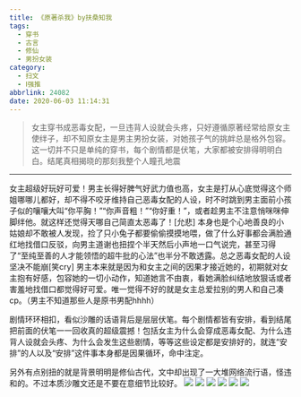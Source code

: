```yaml
---
title: 《原著杀我》by扶桑知我
tags:
  - 穿书
  - 古言
  - 修仙
  - 男扮女装
category:
  - 扫文
  - Ⅰ强推
abbrlink: 24082
date: 2020-06-03 11:14:31
---
```

<meta name="referrer" content="no-referrer" />

> 女主穿书成恶毒女配，一旦违背人设就会头疼，只好遵循原著经常给原女主使绊子，却不知原女主是男主男扮女装，对她孩子气的挑衅总是格外包容。这一切并不只是单纯的穿书，每个剧情都是伏笔，大家都被安排得明明白白。结尾真相揭晓的那刻我整个人瞳孔地震
<!-- more -->

---
女主超级好玩好可爱！男主长得好脾气好武力值也高，女主是打从心底觉得这个师姐哪哪儿都好，却不得不咬牙维持自己恶毒女配的人设，时不时跳到男主面前小孩子似的嚷嚷大叫“你平胸！”“你声音粗！”“你好重！”，或者趁男主不注意悄咪咪伸脚绊他。就这样还觉得天哪自己简直太恶毒了！[允悲] 
本身也是个心地善良的小姑娘却不敢被人发现，捡了只小兔子都要偷偷摸摸地喂，做了什么好事都会满脸通红地找借口反驳，向男主道谢也扭捏个半天然后小声地一口气说完，甚至习得了“至纯至善的人才能领悟的超牛批的心法”也半分不敢透露。总之恶毒女配的人设坚决不能崩[笑cry] 
男主本来就是因为和女主之间的因果才接近她的，初期就对女主抱有好感，包容她的一切小动作，知道她言不由衷，看她满脸纠结地放狠话或者害羞地找借口都觉得好可爱。唯一觉得不好的就是女主总爱拉别的男人和自己凑cp。（男主不知道那些人是原书男配hhhh）

 剧情环环相扣，看似沙雕的话语背后是层层伏笔。每个剧情都皆有安排，看到结尾把前面的伏笔一一回收真的超级震撼！包括女主为什么会穿成恶毒女配、为什么违背人设就会头疼、为什么会发生这些剧情，等等这些设定都是安排好的，就连“安排”的人以及“安排”这件事本身都是因果循环，命中注定。 

 另外有点别扭的就是背景明明是修仙古代，文中却出现了一大堆网络流行语，怪违和的。不过本质沙雕文还是不要在意细节比较好。
![](https://wx2.sinaimg.cn/mw690/0069kFhhgy1gff3h8tavnj30n01dsnpe.jpg)
![](https://wx3.sinaimg.cn/mw690/0069kFhhgy1gff3h7hkk4j30n01dsnpe.jpg)
![](https://wx1.sinaimg.cn/mw690/0069kFhhgy1gff3hazskqj30n01dskjm.jpg)
![](https://wx1.sinaimg.cn/mw690/0069kFhhgy1gff3hcrqzij30n01dskjm.jpg)
![](https://wx2.sinaimg.cn/mw690/0069kFhhgy1gff3hf3yqpj30n01dsnpe.jpg)
![](https://wx4.sinaimg.cn/mw690/0069kFhhgy1gff3hgwyj3j30n01dsnpe.jpg)